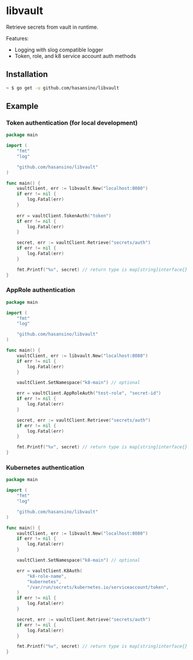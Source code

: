 # libvault

Retrieve secrets from vault in runtime.

Features:
* Logging with slog compatible logger
* Token, role, and k8 service account auth methods

## Installation

```bash
~ $ go get -u github.com/hasansino/libvault
```

## Example

### Token authentication (for local development)

```go
package main

import (
	"fmt"
	"log"

	"github.com/hasansino/libvault"
)

func main() {
	vaultClient, err := libvault.New("localhost:8080")
	if err != nil {
		log.Fatal(err)
	}
	
	err = vaultClient.TokenAuth("token")
	if err != nil {
		log.Fatal(err)
	}

	secret, err := vaultClient.Retrieve("secrets/auth")
	if err != nil {
		log.Fatal(err)
	}

	fmt.Printf("%v", secret) // return type is map[string]interface{}
}
```

### AppRole authentication

```go
package main

import (
	"fmt"
	"log"

	"github.com/hasansino/libvault"
)

func main() {
	vaultClient, err := libvault.New("localhost:8080")
	if err != nil {
		log.Fatal(err)
	}

	vaultClient.SetNamespace("k8-main") // optional

	err = vaultClient.AppRoleAuth("test-role", "secret-id")
	if err != nil {
		log.Fatal(err)
	}

	secret, err := vaultClient.Retrieve("secrets/auth")
	if err != nil {
		log.Fatal(err)
	}

	fmt.Printf("%v", secret) // return type is map[string]interface{}
}
```

### Kubernetes authentication

```go
package main

import (
	"fmt"
	"log"

	"github.com/hasansino/libvault"
)

func main() {
	vaultClient, err := libvault.New("localhost:8080")
	if err != nil {
		log.Fatal(err)
	}

	vaultClient.SetNamespace("k8-main") // optional

	err = vaultClient.K8Auth(
		"k8-role-name",
		"kubernetes",
		"/var/run/secrets/kubernetes.io/serviceaccount/token",
	)
	if err != nil {
		log.Fatal(err)
	}

	secret, err := vaultClient.Retrieve("secrets/auth")
	if err != nil {
		log.Fatal(err)
	}

	fmt.Printf("%v", secret) // return type is map[string]interface{}
}
```
